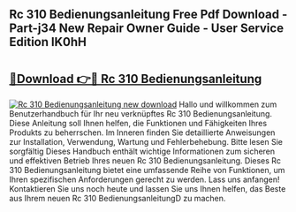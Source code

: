 ## Rc 310 Bedienungsanleitung Free Pdf Download - Part-j34 New Repair Owner Guide - User Service Edition lK0hH

# <h2><a href="http://df2cc7.blite.top/?on=Rc+310+Bedienungsanleitung">🔗Download 👉🔴 Rc 310 Bedienungsanleitung</a></h2>

[![Rc 310 Bedienungsanleitung new download](https://i.imgur.com/lujVjoI.png)](http://df2cc7.blite.top/?on=Rc+310+Bedienungsanleitung)
Hallo und willkommen zum Benutzerhandbuch für Ihr neu verknüpftes Rc 310 Bedienungsanleitung. Diese Anleitung soll Ihnen helfen, die Funktionen und Fähigkeiten Ihres Produkts zu beherrschen. Im Inneren finden Sie detaillierte Anweisungen zur Installation, Verwendung, Wartung und Fehlerbehebung. Bitte lesen Sie sorgfältig Dieses Handbuch enthält wichtige Informationen zum sicheren und effektiven Betrieb Ihres neuen Rc 310 Bedienungsanleitung. Dieses Rc 310 Bedienungsanleitung bietet eine umfassende Reihe von Funktionen, um Ihren spezifischen Anforderungen gerecht zu werden. Lass uns anfangen! Kontaktieren Sie uns noch heute und lassen Sie uns Ihnen helfen, das Beste aus Ihrem neuen Rc 310 BedienungsanleitungD zu machen.
